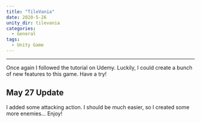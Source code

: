 ```yaml
---
title: "TileVania"
date: 2020-5-26
unity_dir: tilevania
categories:
  - General
tags:
  - Unity Game
---
```


---


Once again I followed the tutorial on Udemy. Luckily, I could create a bunch of new features to this game. Have a try!

## May 27 Update

I added some attacking action. I should be much easier, so I created some more enemies... Enjoy!